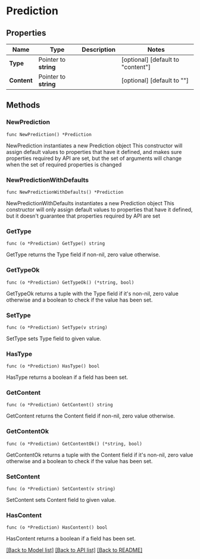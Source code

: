 # Prediction

## Properties

Name | Type | Description | Notes
------------ | ------------- | ------------- | -------------
**Type** | Pointer to **string** |  | [optional] [default to "content"]
**Content** | Pointer to **string** |  | [optional] [default to ""]

## Methods

### NewPrediction

`func NewPrediction() *Prediction`

NewPrediction instantiates a new Prediction object
This constructor will assign default values to properties that have it defined,
and makes sure properties required by API are set, but the set of arguments
will change when the set of required properties is changed

### NewPredictionWithDefaults

`func NewPredictionWithDefaults() *Prediction`

NewPredictionWithDefaults instantiates a new Prediction object
This constructor will only assign default values to properties that have it defined,
but it doesn't guarantee that properties required by API are set

### GetType

`func (o *Prediction) GetType() string`

GetType returns the Type field if non-nil, zero value otherwise.

### GetTypeOk

`func (o *Prediction) GetTypeOk() (*string, bool)`

GetTypeOk returns a tuple with the Type field if it's non-nil, zero value otherwise
and a boolean to check if the value has been set.

### SetType

`func (o *Prediction) SetType(v string)`

SetType sets Type field to given value.

### HasType

`func (o *Prediction) HasType() bool`

HasType returns a boolean if a field has been set.

### GetContent

`func (o *Prediction) GetContent() string`

GetContent returns the Content field if non-nil, zero value otherwise.

### GetContentOk

`func (o *Prediction) GetContentOk() (*string, bool)`

GetContentOk returns a tuple with the Content field if it's non-nil, zero value otherwise
and a boolean to check if the value has been set.

### SetContent

`func (o *Prediction) SetContent(v string)`

SetContent sets Content field to given value.

### HasContent

`func (o *Prediction) HasContent() bool`

HasContent returns a boolean if a field has been set.


[[Back to Model list]](../README.md#documentation-for-models) [[Back to API list]](../README.md#documentation-for-api-endpoints) [[Back to README]](../README.md)


